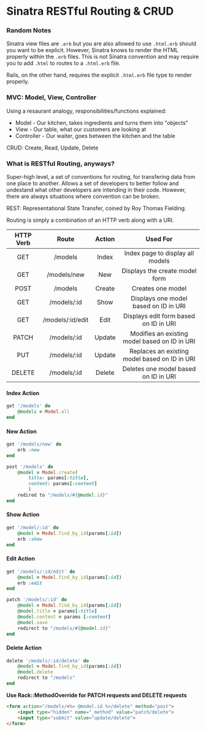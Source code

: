 # Sinatra RESTful Routing & CRUD

### Random Notes
  
Sinatra view files are `.erb` but you are also allowed to use `.html.erb` should you want to be explicit. However, Sinatra knows to render the HTML properly within the `.erb` files. This is not Sinatra convention and may require you to add `.html` to routes to a `.html.erb` file. 

Rails, on the other hand, requires the explicit `.html.erb` file type to render properly.

### MVC: Model, View, Controller

Using a resaurant analogy, responsibilities/functions explained:
  - Model - Our kitchen, takes ingredients and turns them into "objects"
  - View - Our table, what our customers are looking at
  - Controller - Our waiter, goes between the kitchen and the table

CRUD: Create, Read, Update, Delete

### What is RESTful Routing, anyways?

Super-high level, a set of conventions for routing, for transfering data from one place to another. Allows a set of developers to better follow and undestand what other developers are intending in their code. However, there are always situations where convention can be broken. 

REST: Representational State Transfer, coined by Roy Thomas Fielding.

Routing is simply a combination of an HTTP verb along with a URI. 

| HTTP Verb |       Route      | Action |                    Used For                   |
|:---------:|:----------------:|:------:|:---------------------------------------------:|
| GET       | /models          | Index  | Index page to display all models              |
| GET       | /models/new      | New    | Displays the create model form                |
| POST      | /models          | Create | Creates one model                             |
| GET       | /models/:id      | Show   | Displays one model based on ID in URI         |
| GET       | /models/:id/edit | Edit   | Displays edit form based on ID in URI         |
| PATCH     | /models/:id      | Update | Modifies an existing model based on ID in URI |
| PUT       | /models/:id      | Update | Replaces an existing model based on ID in URI |
| DELETE    | /models/:id      | Delete | Deletes one model based on ID in URI          |

#### Index Action

```ruby
get '/models' do
    @models = Model.all
end
```

#### New Action

```ruby
get '/models/new' do
    erb :new
end

post '/models' do
    @model = Model.create(
        title: params[:title],
        content: params[:content]
        )
    redired to "/models/#{@model.id}"
end
```

#### Show Action

```ruby
get '/model/:id' do
    @model = Model.find_by_id(params[:id])
    erb :show
end
```

#### Edit Action

```ruby
get '/models/:id/edit' do
    @model = Model.find_by_id(params[:id])
    erb :edit
end

patch '/models/:id' do
    @model = Model.find_by_id(params[:id])
    @model.title = params[:title]
    @model.content = params [:content]
    @model.save
    redirect to "/models/#{@model.id}"
end
```

#### Delete Action

```ruby
delete '/models/:id/delete' do
    @model = Model.find_by_id(params[:id])
    @model.delete
    redirect to "/models"
end
```

**Use Rack::MethodOverride for PATCH requests and DELETE requests**

```html
<form action="/models/<%= @model.id %>/delete" method="post">
    <input type="hidden" name="_method" value="patch/delete">
    <input type="submit" value="update/delete">
</form>
```

